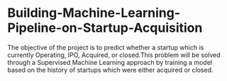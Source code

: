 # Building-Machine-Learning-Pipeline-on-Startup-Acquisition
The objective of the project is to predict whether a startup which is currently Operating, IPO, Acquired, or closed.This problem will be solved through a Supervised Machine Learning approach by training a model based on the history of startups which were either acquired or closed.
